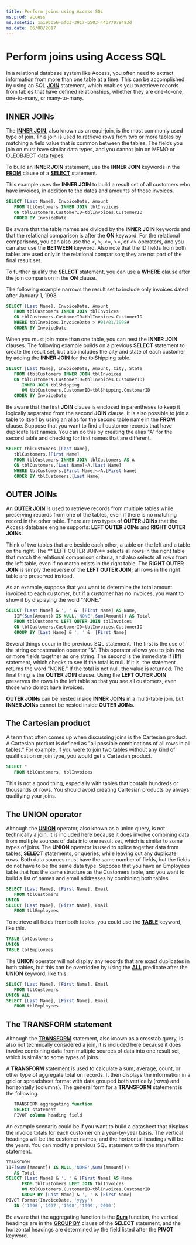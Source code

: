 ```yaml
---
title: Perform joins using Access SQL
ms.prod: access
ms.assetid: 1a19bc56-afd3-3917-b503-44b77078483d
ms.date: 06/08/2017
---
```



# Perform joins using Access SQL

In a relational database system like Access, you often need to extract information from more than one table at a time. This can be accomplished by using an SQL **[JOIN](join-microsoft-access-sql-reserved-word.md)** statement, which enables you to retrieve records from tables that have defined relationships, whether they are one-to-one, one-to-many, or many-to-many.


## INNER JOINs

The **[INNER JOIN](../../../api/overview/Access.md)**, also known as an equi-join, is the most commonly used type of join. This join is used to retrieve rows from two or more tables by matching a field value that is common between the tables. The fields you join on must have similar data types, and you cannot join on MEMO or OLEOBJECT data types. 

To build an **INNER JOIN** statement, use the **INNER JOIN** keywords in the **[FROM](from-clause-microsoft-access-sql.md)** clause of a **[SELECT](../../../api/overview/Access.md)** statement. 

This example uses the **INNER JOIN** to build a result set of all customers who have invoices, in addition to the dates and amounts of those invoices.


```sql
SELECT [Last Name], InvoiceDate, Amount 
   FROM tblCustomers INNER JOIN tblInvoices 
   ON tblCustomers.CustomerID=tblInvoices.CustomerID 
   ORDER BY InvoiceDate 
```

Be aware that the table names are divided by the **INNER JOIN** keywords and that the relational comparison is after the **ON** keyword. For the relational comparisons, you can also use the <, >, <=, >=, or <> operators, and you can also use the **BETWEEN** keyword. Also note that the ID fields from both tables are used only in the relational comparison; they are not part of the final result set.

To further qualify the **SELECT** statement, you can use a **[WHERE](where-clause-microsoft-access-sql.md)** clause after the join comparison in the **ON** clause. 

The following example narrows the result set to include only invoices dated after January 1, 1998.




```sql
SELECT [Last Name], InvoiceDate, Amount 
   FROM tblCustomers INNER JOIN tblInvoices 
   ON tblCustomers.CustomerID=tblInvoices.CustomerID 
   WHERE tblInvoices.InvoiceDate > #01/01/1998# 
   ORDER BY InvoiceDate 
```

When you must join more than one table, you can nest the **INNER JOIN** clauses. The following example builds on a previous **SELECT** statement to create the result set, but also includes the city and state of each customer by adding the **INNER JOIN** for the tblShipping table.




```sql
SELECT [Last Name], InvoiceDate, Amount, City, State 
   FROM (tblCustomers INNER JOIN tblInvoices 
   ON tblCustomers.CustomerID=tblInvoices.CustomerID) 
      INNER JOIN tblShipping 
      ON tblCustomers.CustomerID=tblShipping.CustomerID 
   ORDER BY InvoiceDate 
```

Be aware that the first **JOIN** clause is enclosed in parentheses to keep it logically separated from the second **JOIN** clause. It is also possible to join a table to itself by using an alias for the second table name in the **FROM** clause. Suppose that you want to find all customer records that have duplicate last names. You can do this by creating the alias "A" for the second table and checking for first names that are different.




```sql
SELECT tblCustomers.[Last Name], 
   tblCustomers.[First Name] 
   FROM tblCustomers INNER JOIN tblCustomers AS A 
   ON tblCustomers.[Last Name]=A.[Last Name] 
   WHERE tblCustomers.[First Name]<>A.[First Name] 
   ORDER BY tblCustomers.[Last Name] 
```


## OUTER JOINs

An **[OUTER JOIN](../../../api/overview/Access.md)** is used to retrieve records from multiple tables while preserving records from one of the tables, even if there is no matching record in the other table. There are two types of **OUTER JOINs** that the Access database engine supports: **LEFT OUTER JOINs** and **RIGHT OUTER JOINs**. 

Think of two tables that are beside each other, a table on the left and a table on the right. The ** LEFT OUTER JOIN** selects all rows in the right table that match the relational comparison criteria, and also selects all rows from the left table, even if no match exists in the right table. The **RIGHT OUTER JOIN** is simply the reverse of the **LEFT OUTER JOIN**; all rows in the right table are preserved instead.

As an example, suppose that you want to determine the total amount invoiced to each customer, but if a customer has no invoices, you want to show it by displaying the word "NONE."




```sql
SELECT [Last Name] & ', ' &  [First Name] AS Name, 
   IIF(Sum(Amount) IS NULL,'NONE',Sum(Amount)) AS Total 
   FROM tblCustomers LEFT OUTER JOIN tblInvoices 
   ON tblCustomers.CustomerID=tblInvoices.CustomerID 
   GROUP BY [Last Name] & ', ' &  [First Name] 
```

Several things occur in the previous SQL statement. The first is the use of the string concatenation operator "&". This operator allows you to join two or more fields together as one string. The second is the immediate if (**IIf**) statement, which checks to see if the total is null. If it is, the statement returns the word "NONE." If the total is not null, the value is returned. The final thing is the **OUTER JOIN** clause. Using the **LEFT OUTER JOIN** preserves the rows in the left table so that you see all customers, even those who do not have invoices.

**OUTER JOINs** can be nested inside **INNER JOINs** in a multi-table join, but **INNER JOINs** cannot be nested inside **OUTER JOINs**.


## The Cartesian product

A term that often comes up when discussing joins is the Cartesian product. A Cartesian product is defined as "all possible combinations of all rows in all tables." For example, if you were to join two tables without any kind of qualification or join type, you would get a Cartesian product.


```sql
SELECT * 
   FROM tblCustomers, tblInvoices 
```

This is not a good thing, especially with tables that contain hundreds or thousands of rows. You should avoid creating Cartesian products by always qualifying your joins.


## The UNION operator

Although the **[UNION](../../../api/overview/Access.md)** operator, also known as a union query, is not technically a join, it is included here because it does involve combining data from multiple sources of data into one result set, which is similar to some types of joins. The **UNION** operator is used to splice together data from tables, **SELECT** statements, or queries, while leaving out any duplicate rows. Both data sources must have the same number of fields, but the fields do not have to be the same data type. Suppose that you have an Employees table that has the same structure as the Customers table, and you want to build a list of names and email addresses by combining both tables.


```sql
SELECT [Last Name], [First Name], Email 
   FROM tblCustomers 
UNION 
SELECT [Last Name], [First Name], Email 
   FROM tblEmployees 
```

To retrieve all fields from both tables, you could use the **[TABLE](table-microsoft-access-sql-reserved-word.md)** keyword, like this.




```sql
TABLE tblCustomers 
UNION 
TABLE tblEmployees 
```

The **UNION** operator will not display any records that are exact duplicates in both tables, but this can be overridden by using the **[ALL](all-microsoft-access-sql-reserved-word.md)** predicate after the **UNION** keyword, like this:




```sql
SELECT [Last Name], [First Name], Email 
   FROM tblCustomers 
UNION ALL 
SELECT [Last Name], [First Name], Email 
   FROM tblEmployees 
```


## The TRANSFORM statement

Although the **[TRANSFORM](../../../api/overview/Access.md)** statement, also known as a crosstab query, is also not technically considered a join, it is included here because it does involve combining data from multiple sources of data into one result set, which is similar to some types of joins.

A **TRANSFORM** statement is used to calculate a sum, average, count, or other type of aggregate total on records. It then displays the information in a grid or spreadsheet format with data grouped both vertically (rows) and horizontally (columns). The general form for a **TRANSFORM** statement is the following.




```sql
   TRANSFORM aggregating function 
   SELECT statement 
   PIVOT column heading field 
```

An example scenario could be if you want to build a datasheet that displays the invoice totals for each customer on a year-by-year basis. The vertical headings will be the customer names, and the horizontal headings will be the years. You can modify a previous SQL statement to fit the transform statement.




```sql
TRANSFORM 
IIF(Sum([Amount]) IS NULL,'NONE',Sum([Amount])) 
   AS Total 
SELECT [Last Name] & ', ' & [First Name] AS Name 
      FROM tblCustomers LEFT JOIN tblInvoices 
      ON tblCustomers.CustomerID=tblInvoices.CustomerID 
      GROUP BY [Last Name] & ', ' & [First Name] 
PIVOT Format(InvoiceDate, 'yyyy') 
   IN ('1996','1997','1998','1999','2000') 
```

Be aware that the aggregating function is the **[Sum](../Criteria-Expressions/sum-function-microsoft-access-sql.md)** function, the vertical headings are in the **[GROUP BY](group-by-clause-microsoft-access-sql.md)** clause of the **SELECT** statement, and the horizontal headings are determined by the field listed after the **PIVOT** keyword.


